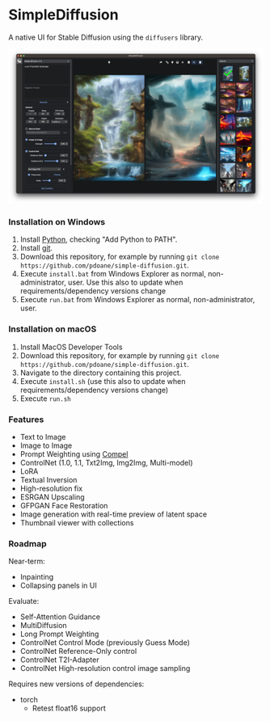 # SimpleDiffusion

A native UI for Stable Diffusion using the `diffusers` library.

![Screenshot](docs/screenshot.webp)

### Installation on Windows

1. Install [Python](https://www.python.org/downloads/windows/), checking "Add Python to PATH".
2. Install [git](https://git-scm.com/download/win).
3. Download this repository, for example by running `git clone https://github.com/pdoane/simple-diffusion.git`.
4. Execute `install.bat` from Windows Explorer as normal, non-administrator, user.
   Use this also to update when requirements/dependency versions change
5. Execute `run.bat` from Windows Explorer as normal, non-administrator, user.

### Installation on macOS

1. Install MacOS Developer Tools
2. Download this repository, for example by running `git clone https://github.com/pdoane/simple-diffusion.git`.
3. Navigate to the directory containing this project.
4. Execute `install.sh` (use this also to update when requirements/dependency versions change)
5. Execute `run.sh`

### Features

- Text to Image
- Image to Image
- Prompt Weighting using [Compel](https://github.com/damian0815/compel/blob/main/Reference.md)
- ControlNet (1.0, 1.1, Txt2Img, Img2Img, Multi-model)
- LoRA
- Textual Inversion
- High-resolution fix
- ESRGAN Upscaling
- GFPGAN Face Restoration
- Image generation with real-time preview of latent space
- Thumbnail viewer with collections

### Roadmap

Near-term:
- Inpainting
- Collapsing panels in UI

Evaluate:
- Self-Attention Guidance
- MultiDiffusion
- Long Prompt Weighting
- ControlNet Control Mode (previously Guess Mode)
- ControlNet Reference-Only control
- ControlNet T2I-Adapter
- ControlNet High-resolution control image sampling

Requires new versions of dependencies:
- torch
  - Retest float16 support
